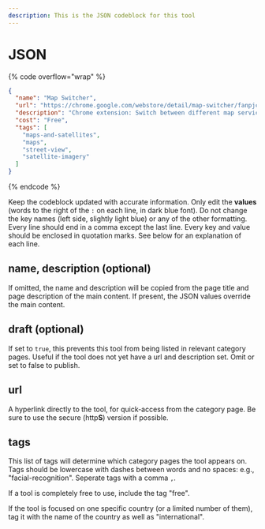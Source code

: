 ```yaml
---
description: This is the JSON codeblock for this tool
---
```


# JSON

{% code overflow="wrap" %}
```json
{
  "name": "Map Switcher",
  "url": "https://chrome.google.com/webstore/detail/map-switcher/fanpjcbgdinjeknjikpfnldfpnnpkelb",
  "description": "Chrome extension: Switch between different map services. Convert coordinates and directions and jump to the same location on another map.",
  "cost": "Free",
  "tags": [
    "maps-and-satellites",
    "maps",
    "street-view",
    "satellite-imagery"
  ]
}
```
{% endcode %}

Keep the codeblock updated with accurate information. Only edit the **values** (words to the right of the `:` on each line, in dark blue font). Do not change the key names (left side, slightly light blue) or any of the other formatting. Every line should end in a comma except the last line. Every key and value should be enclosed in quotation marks. See below for an explanation of each line.&#x20;

## name, description (optional)

If omitted, the name and description will be copied from the page title and page description of the main content. If present, the JSON values override the main content.

## draft (optional)

If set to `true`, this prevents this tool from being listed in relevant category pages. Useful if the tool does not yet have a url and description set. Omit or set to false to publish.

## url

A hyperlink directly to the tool, for quick-access from the category page. Be sure to use the secure (http**S**) version if possible.

## tags

This list of tags will determine which category pages the tool appears on. Tags should be lowercase with dashes between words and no spaces: e.g., "facial-recognition". Seperate tags with a comma `,`.

If a tool is completely free to use, include the tag "free".

If the tool is focused on one specific country (or a limited number of them), tag it with the name of the country as well as "international".

